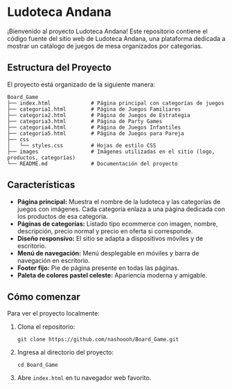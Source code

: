 # Ludoteca Andana

¡Bienvenido al proyecto Ludoteca Andana! Este repositorio contiene el código fuente del sitio web de Ludoteca Andana, una plataforma dedicada a mostrar un catálogo de juegos de mesa organizados por categorías.

## Estructura del Proyecto

El proyecto está organizado de la siguiente manera:

```
Board_Game
├── index.html             # Página principal con categorías de juegos
├── categoria1.html        # Página de Juegos Familiares
├── categoria2.html        # Página de Juegos de Estrategia
├── categoria3.html        # Página de Party Games
├── categoria4.html        # Página de Juegos Infantiles
├── categoria5.html        # Página de Juegos para Pareja
├── css
│   └── styles.css         # Hojas de estilo CSS
├── images                 # Imágenes utilizadas en el sitio (logo, productos, categorías)
└── README.md              # Documentación del proyecto
```

## Características

- **Página principal:** Muestra el nombre de la ludoteca y las categorías de juegos con imágenes. Cada categoría enlaza a una página dedicada con los productos de esa categoría.
- **Páginas de categorías:** Listado tipo ecommerce con imagen, nombre, descripción, precio normal y precio en oferta si corresponde.
- **Diseño responsivo:** El sitio se adapta a dispositivos móviles y de escritorio.
- **Menú de navegación:** Menú desplegable en móviles y barra de navegación en escritorio.
- **Footer fijo:** Pie de página presente en todas las páginas.
- **Paleta de colores pastel celeste:** Apariencia moderna y amigable.

## Cómo comenzar

Para ver el proyecto localmente:

1. Clona el repositorio:
   ```
   git clone https://github.com/nashoooh/Board_Game.git
   ```

2. Ingresa al directorio del proyecto:
   ```
   cd Board_Game
   ```

3. Abre `index.html` en tu navegador web favorito.
